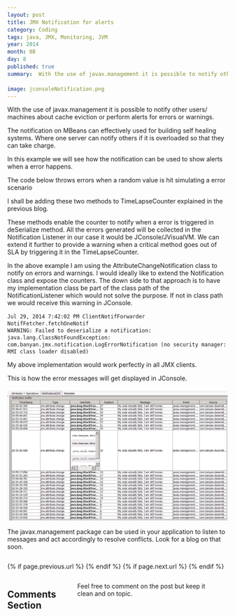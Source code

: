 ```yaml
---
layout: post
title: JMX Notification for alerts
category: Coding
tags: java, JMX, Monitoring, JVM
year: 2014
month: 08
day: 8
published: true
summary:  With the use of javax.management it is possible to notify other users/ machines about cache eviction or perform alerts for errors or warnings. The notification on MBeans can effectively used for building self healing systems. Where one server can notify others if it is overloaded so that they can take charge.

image: jconsoleNotification.png
---
```

With the use of javax.management it is possible to notify other users/ machines about cache eviction or perform alerts for errors or warnings.

The notification on MBeans can effectively used for building self healing systems. Where one server can notify others if it is overloaded so that they can take charge.

In this example we will see how the notification can be used to show alerts when a error happens.

The code below throws errors when a random value is hit simulating a error scenario 

<script src="https://gist.github.com/vallur/a8afdfb52c2be8a9b53b.js"></script>

I shall be adding these two methods to TimeLapseCounter explained in the previous blog.

<script src="https://gist.github.com/vallur/85e32b04ebaabdafd203.js"></script>

These methods enable the counter to notify when a error is triggered in deSerialize method. All the errors generated will be collected in the Notification Listener in our case it would be JConsole/JVisualVM. We can extend it further to provide a warning when a critical method goes out of SLA by triggering it in the TimeLapseCounter.

In the above example I am using the AttributeChangeNotification class to notify on errors and warnings. I would ideally like to extend the Notification class and expose the counters. The down side to that approach is to have my implementation class be part of the class path of the NotificationListener which would not solve the purpose. If not in class path we would receive this warning in JConsole.

```
Jul 29, 2014 7:42:02 PM ClientNotifForwarder NotifFetcher.fetchOneNotif
WARNING: Failed to deserialize a notification: java.lang.ClassNotFoundException: com.banyan.jmx.notification.LogErrorNotification (no security manager: RMI class loader disabled)
```

My above implementation would work perfectly in all JMX clients.

This is how the error messages will get displayed in JConsole.

![JMX Monitoring](/img/posts/notification.png)

The javax.management package can be used in your application to listen to messages and act accordingly to resolve conflicts. Look for a blog on that soon.

<div class="row">	
	<div class="span9 column">
			<p class="pull-right">{% if page.previous.url %} <a href="{{page.previous.url}}" title="Previous Post: {{page.previous.title}}"><i class="icon-chevron-left"></i></a> 	{% endif %}   {% if page.next.url %} 	<a href="{{page.next.url}}" title="Next Post: {{page.next.title}}"><i class="icon-chevron-right"></i></a> 	{% endif %} </p>  
	</div>
</div>

<div class="row">	
    <div class="span9 columns">    
		<h2>Comments Section</h2>
	    <p>Feel free to comment on the post but keep it clean and on topic.</p>	
		<div id="fb-root"></div>
<script>(function(d, s, id) {
  var js, fjs = d.getElementsByTagName(s)[0];
  if (d.getElementById(id)) return;
  js = d.createElement(s); js.id = id;
  js.src = "//connect.facebook.net/en_US/sdk.js#xfbml=1&version=v2.0";
  fjs.parentNode.insertBefore(js, fjs);
}(document, 'script', 'facebook-jssdk'));</script>
<div class="fb-comments" data-href="http://vallur.github.io{{ page.url }}" data-numposts="5" data-width="700" data-colorscheme="light"></div>
</div>

<!-- Twitter -->
<script>!function(d,s,id){var js,fjs=d.getElementsByTagName(s)[0];if(!d.getElementById(id)){js=d.createElement(s);js.id=id;js.src="//platform.twitter.com/widgets.js";fjs.parentNode.insertBefore(js,fjs);}}(document,"script","twitter-wjs");</script>

<!-- Google + -->
<script type="text/javascript">
  (function() {
    var po = document.createElement('script'); po.type = 'text/javascript'; po.async = true;
    po.src = 'https://apis.google.com/js/plusone.js';
    var s = document.getElementsByTagName('script')[0]; s.parentNode.insertBefore(po, s);
  })();
</script>
